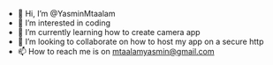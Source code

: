 - 👋 Hi, I’m @YasminMtaalam
- 👀 I’m interested in coding
- 🌱 I’m currently learning how to create camera app
- 💞️ I’m looking to collaborate on how to host my app on a secure http
- 📫 How to reach me is on mtaalamyasmin@gmail.com

<!---
YasminMtaalam/YasminMtaalam is a ✨ special ✨ repository because its `README.md` (this file) appears on your GitHub profile.
You can click the Preview link to take a look at your changes.
--->
